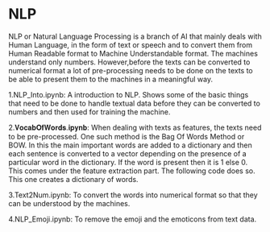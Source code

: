 # NLP

NLP or Natural Language Processing is a branch of AI that mainly deals with Human Language, in the form of text or speech and to convert them from Human Readable format to Machine Understandable format. The machines understand only numbers. However,before the texts can be converted to numerical format a lot of pre-processing needs to be done on the texts to be able to present them to the machines in a meaningful way.

1.NLP_Into.ipynb: A introduction to NLP. Shows some of the basic things that need to be done to handle textual data before they can be converted to numbers and then used for training the machine.

2.𝐕𝐨𝐜𝐚𝐛𝐎𝐟𝐖𝐨𝐫𝐝𝐬.𝐢𝐩𝐲𝐧𝐛: When dealing with texts as features, the texts need to be pre-processed. One such method is the Bag Of Words Method or BOW. In this the main important words are added to a dictionary and then each sentence is converted to a vector depending on the presence of a particular word in the dictionary. If the word is present then it is 1 else 0. This comes under the feature extraction part. The following code does so. This one creates a dictionary of words.

3.Text2Num.ipynb: To convert the words into numerical format so that they can be understood by the machines.

4.NLP_Emoji.ipynb: To remove the emoji and the emoticons from text data.
